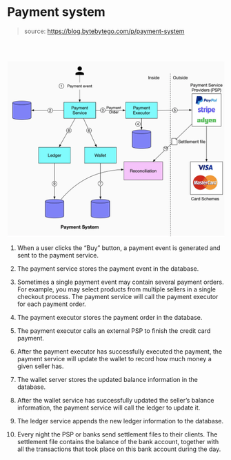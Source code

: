 # Payment system

> source: https://blog.bytebytego.com/p/payment-system

<br>
<br>
<p align="center">
  <img src="./assets/15-payment_system.png" alt="Sublime's custom image" width="650"/>
</p>

1. When a user clicks the “Buy” button, a payment event is generated and sent to the payment service.

2. The payment service stores the payment event in the database.

3. Sometimes a single payment event may contain several payment orders. For example, you may select products from multiple sellers in a single checkout process. The payment service will call the payment executor for each payment order.

4. The payment executor stores the payment order in the database.

5. The payment executor calls an external PSP to finish the credit card payment.

6. After the payment executor has successfully executed the payment, the payment service will update the wallet to record how much money a given seller has.

7. The wallet server stores the updated balance information in the database.

8. After the wallet service has successfully updated the seller’s balance information, the payment service will call the ledger to update it.

9. The ledger service appends the new ledger information to the database.

10. Every night the PSP or banks send settlement files to their clients. The settlement file contains the balance of the bank account, together with all the transactions that took place on this bank account during the day. 